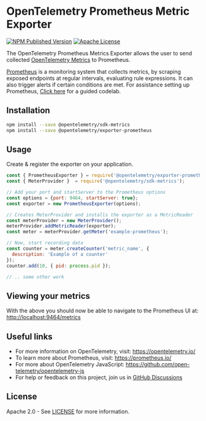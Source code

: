 # OpenTelemetry Prometheus Metric Exporter

[![NPM Published Version][npm-img]][npm-url]
[![Apache License][license-image]][license-image]

The OpenTelemetry Prometheus Metrics Exporter allows the user to send collected [OpenTelemetry Metrics](https://github.com/open-telemetry/opentelemetry-js/tree/main/experimental/packages/opentelemetry-sdk-metrics) to Prometheus.

[Prometheus](https://prometheus.io/) is a monitoring system that collects metrics, by scraping exposed endpoints at regular intervals, evaluating rule expressions. It can also trigger alerts if certain conditions are met. For assistance setting up Prometheus, [Click here](https://opencensus.io/codelabs/prometheus/#0) for a guided codelab.

## Installation

```bash
npm install --save @opentelemetry/sdk-metrics
npm install --save @opentelemetry/exporter-prometheus
```

## Usage

Create & register the exporter on your application.

```js
const { PrometheusExporter } = require('@opentelemetry/exporter-prometheus');
const { MeterProvider }  = require('@opentelemetry/sdk-metrics');

// Add your port and startServer to the Prometheus options
const options = {port: 9464, startServer: true};
const exporter = new PrometheusExporter(options);

// Creates MeterProvider and installs the exporter as a MetricReader
const meterProvider = new MeterProvider();
meterProvider.addMetricReader(exporter);
const meter = meterProvider.getMeter('example-prometheus');

// Now, start recording data
const counter = meter.createCounter('metric_name', {
  description: 'Example of a counter'
});
counter.add(10, { pid: process.pid });

// .. some other work
```

## Viewing your metrics

With the above you should now be able to navigate to the Prometheus UI at: <http://localhost:9464/metrics>

## Useful links

- For more information on OpenTelemetry, visit: <https://opentelemetry.io/>
- To learn more about Prometheus, visit: <https://prometheus.io/>
- For more about OpenTelemetry JavaScript: <https://github.com/open-telemetry/opentelemetry-js>
- For help or feedback on this project, join us in [GitHub Discussions][discussions-url]

## License

Apache 2.0 - See [LICENSE][license-url] for more information.

[discussions-url]: https://github.com/open-telemetry/opentelemetry-js/discussions
[license-url]: https://github.com/open-telemetry/opentelemetry-js/blob/main/LICENSE
[license-image]: https://img.shields.io/badge/license-Apache_2.0-green.svg?style=flat
[npm-url]: https://www.npmjs.com/package/@opentelemetry/exporter-prometheus
[npm-img]: https://badge.fury.io/js/%40opentelemetry%2Fexporter-prometheus.svg

